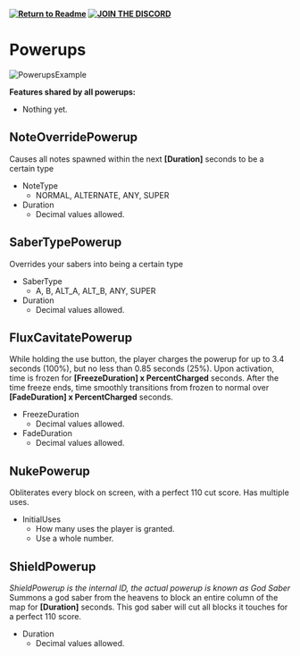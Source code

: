 **[![Return to Readme](https://i.imgur.com/SkABia5.png)](https://github.com/BinaryElement/ChromaToggle/blob/master/README.md)**  **[![JOIN THE DISCORD](https://i.imgur.com/j525zt0.png)](https://discord.gg/BBntx2e)**

# Powerups
![PowerupsExample](https://i.imgur.com/NIkDFq8.png)

**Features shared by all powerups:**
* Nothing yet.

## NoteOverridePowerup
Causes all notes spawned within the next **[Duration]** seconds to be a certain type
* NoteType
  * NORMAL, ALTERNATE, ANY, SUPER
* Duration
  * Decimal values allowed.
  
## SaberTypePowerup
Overrides your sabers into being a certain type
* SaberType
  * A, B, ALT_A, ALT_B, ANY, SUPER
* Duration
  * Decimal values allowed.
  
## FluxCavitatePowerup
While holding the use button, the player charges the powerup for up to 3.4 seconds (100%), but no less than 0.85 seconds (25%).
Upon activation, time is frozen for **[FreezeDuration] x PercentCharged** seconds.
After the time freeze ends, time smoothly transitions from frozen to normal over **[FadeDuration] x PercentCharged** seconds.
* FreezeDuration
  * Decimal values allowed.
* FadeDuration
  * Decimal values allowed.
  
## NukePowerup
Obliterates every block on screen, with a perfect 110 cut score.
Has multiple uses.
* InitialUses
  * How many uses the player is granted.
  * Use a whole number.
  
## ShieldPowerup
*ShieldPowerup is the internal ID, the actual powerup is known as God Saber*
Summons a god saber from the heavens to block an entire column of the map for **[Duration]** seconds.
This god saber will cut all blocks it touches for a perfect 110 score.
* Duration
  * Decimal values allowed.
